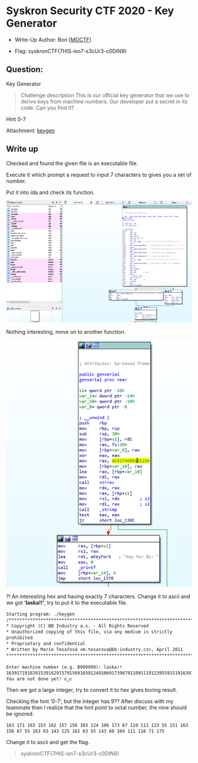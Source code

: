 # Syskron Security CTF 2020 - Key Generator
- Write-Up Author: Bon \[[MOCTF](https://www.facebook.com/MOCSCTF)\]

- Flag: syskronCTF{7HIS-isn7-s3cUr3-c0DIN9}

## **Question:**
Key Generator

>Challenge description
>This is our official key generator that we use to derive keys from machine numbers. Our developer put a secret in its code. Can you find it?

Hint
0-7

Attachment: [keygen](./keygen)

## Write up
Checked and found the given file is an executable file.

Execute it which prompt a request to input 7 characters to gives you a set of number.

Put it into ida and check its function.

![img](./img/1.png) 

Nothing interesting, move on to another function.

![img](./img/2.png)

?! An interesting hex and having exactly 7 characters. Change it to ascii and we got **‘laska!!’**, try to put it to the executable file. 

```
Starting program: ./keygen
/********************************************************************************
* Copyright (C) BB Industry a.s. - All Rights Reserved
* Unauthorized copying of this file, via any medium is strictly prohibited
* Proprietary and confidential
* Written by Marie Tesařová <m.tesarova@bb-industry.cz>, April 2011
********************************************************************************/

Enter machine number (e.g. B999999): laska!!
1639171916391539162915791569103912491069173967911091119123955915191639156967955916396391439125916296395591439609104911191169719175
You are not done yet! ಠ‿ಠ
```

Then we got a large integer, try to convert it to hex gives boring result.

Checking the hint ‘0-7’, but the integer has 9?? After discuss with my teammate then I realize that the hint point to octal number, the nine should be ignored.

```
163 171 163 153 162 157 156 103 124 106 173 67 110 111 123 55 151 163 156 67 55 163 63 143 125 162 63 55 143 60 104 111 116 71 175
```

Change it to ascii and get the flag.

>syskronCTF{7HIS-isn7-s3cUr3-c0DIN9}
